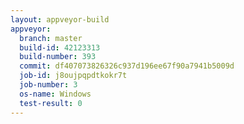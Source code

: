 ```yaml
---
layout: appveyor-build
appveyor:
  branch: master
  build-id: 42123313
  build-number: 393
  commit: df407073826326c937d196ee67f90a7941b5009d
  job-id: j8oujpqpdtkokr7t
  job-number: 3
  os-name: Windows
  test-result: 0
---
```

